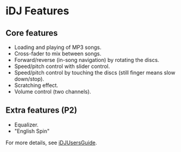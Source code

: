 # iDJ Features #

## Core features ##
  * Loading and playing of MP3 songs.
  * Cross-fader to mix between songs.
  * Forward/reverse (in-song navigation) by rotating the discs.
  * Speed/pitch control with slider control.
  * Speed/pitch control by touching the discs (still finger means slow down/stop).
  * Scratching effect.
  * Volume control (two channels).

## Extra features (P2) ##
  * Equalizer.
  * "English Spin"


For more details, see [iDJUsersGuide](iDJUsersGuide.md).